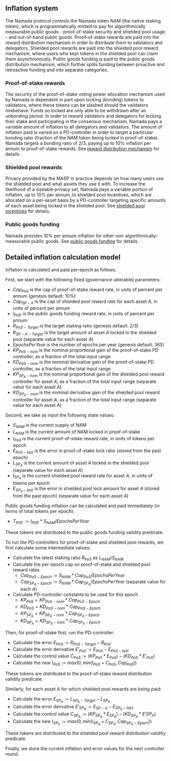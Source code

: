 ## Inflation system

The Namada protocol controls the Namada token NAM (the native staking token), which is programmatically minted to pay for algorithmically measurable public goods - proof-of-stake security and shielded pool usage - and out-of-band public goods. Proof-of-stake rewards are paid into the reward distribution mechanism in order to distribute them to validators and delegators. Shielded pool rewards are paid into the shielded pool reward mechanism, where users who kept tokens in the shielded pool can claim them asynchronously. Public goods funding is paid to the public goods distribution mechanism, which further splits funding between proactive and retroactive funding and into separate categories.

### Proof-of-stake rewards

The security of the proof-of-stake voting power allocation mechanism used by Namada is dependent in part upon locking (bonding) tokens to validators, where these tokens can be slashed should the validators misbehave. Funds so locked are only able to be withdrawn after an unbonding period. In order to reward validators and delegators for locking their stake and participating in the consensus mechanism, Namada pays a variable amount of inflation to all delegators and validators. The amount of inflation paid is varied on a PD-controller in order to target a particular bonding ratio (fraction of the NAM token being locked in proof-of-stake). Namada targets a bonding ratio of 2/3, paying up to 10% inflation per annum to proof-of-stake rewards. See [reward distribution mechanism](./proof-of-stake/reward-distribution.md) for details.

### Shielded pool rewards

Privacy provided by the MASP in practice depends on how many users use the shielded pool and what assets they use it with. To increase the likelihood of a sizeable privacy set, Namada pays a variable portion of inflation, up to 10% per annum, to shielded pool incentives, which are allocated on a per-asset basis by a PD-controller targeting specific amounts of each asset being locked in the shielded pool. See [shielded pool incentives](./shielded-pool-incentives.md) for details.

### Public goods funding

Namada provides 10% per annum inflation for other non-algorithmically-measurable public goods. See [public goods funding](./public-goods-funding.md) for details.

## Detailed inflation calculation model

Inflation is calculated and paid per-epoch as follows.

First, we start with the following fixed (governance-alterable) parameters:

- $Cap_{PoS}$ is the cap of proof-of-stake reward rate, in units of percent per annum (genesis default: 10%)
- $Cap_{SP-A}$ is the cap of shielded pool reward rate for each asset $A$, in units of percent per annum
- $I_{PGF}$ is the public goods funding reward rate, in units of percent per annum
- $R_{PoS-Target}$ is the target staking ratio (genesis default: 2/3)
- $R_{SP-A-Target}$ is the target amount of asset $A$ locked in the shielded pool (separate value for each asset $A$)
- $EpochsPerYear$ is the number of epochs per year (genesis default: 365)
- ${KP}_{PoS-nom}$ is the nominal proportional gain of the proof-of-stake PD controller, as a fraction of the total input range
- ${KD}_{PoS-nom}$ is the nominal derivative gain of the proof-of-stake PD controller, as a fraction of the total input range
- ${KP}_{SP_A-nom}$ is the nominal proportional gain of the shielded pool reward controller for asset $A$, as a fraction of the total input range (separate value for each asset $A$)
- ${KD}_{SP_A-nom}$ is the nominal derivative gain of the shielded pool reward controller for asset $A$, as a fraction of the total input range (separate value for each asset $A$)

Second, we take as input the following state values:

- $S_{NAM}$ is the current supply of NAM
- $L_{NAM}$ is the current amount of NAM locked in proof-of-stake
- $I_{PoS}$ is the current proof-of-stake reward rate, in units of tokens per epoch
- $E_{PoS-last}$ is the error in proof-of-stake lock ratio (stored from the past epoch)
- $L_{SP_A}$ is the current amount of asset $A$ locked in the shielded pool (separate value for each asset $A$)
- $I_{SP_A}$ is the current shielded pool reward rate for asset $A$, in units of tokens per epoch
- $E_{SP_A-last}$ is the error in shielded pool lock amount for asset $A$ (stored from the past epoch) (separate value for each asset $A$)

Public goods funding inflation can be calculated and paid immediately (in terms of total tokens per epoch):

- $T_{PGF} := I_{PGF} * S_{NAM} / EpochsPerYear$

These tokens are distributed to the public goods funding validity predicate.

To run the PD-controllers for proof-of-stake and shielded pool rewards, we first calculate some intermediate values:

- Calculate the latest staking ratio $R_{PoS}$ as $L_{NAM} / S_{NAM}$
- Calculate the per-epoch cap on proof-of-stake and shielded pool reward rates
    - $Cap_{PoS-Epoch} := S_{NAM} * Cap_{PoS} / EpochsPerYear$
    - $Cap_{SP_A-Epoch} := S_{NAM} * Cap_{SP_A} / EpochsPerYear$ (separate value for each $A$)
- Calculate PD-controller constants to be used for this epoch
    - ${KP}_{PoS} = {KP}_{PoS-nom} * Cap_{PoS-Epoch}$
    - ${KD}_{PoS} = {KD}_{PoS-nom} * Cap_{PoS-Epoch}$
    - ${KP}_{SP_A} = {KP}_{SP_A-nom} * Cap_{SP_A-Epoch}$
    - ${KD}_{SP_A} = {KD}_{SP_A-nom} * Cap_{SP_A-Epoch}$

Then, for proof-of-stake first, run the PD-controller:

- Calculate the error $E_{PoS} := R_{PoS-Target} - R_{PoS}$
- Calculate the error derivative $E'_{PoS} := E_{PoS} - E_{PoS-last}$
- Calculate the control value $C_{PoS} := (KP_{PoS} * E_{PoS}) - (KD_{PoS} * E'_{PoS})$
- Calculate the new $I_{PoS} := max(0, min(I_{PoS} + C_{PoS}, Cap_{PoS}))$

These tokens are distributed to the proof-of-stake reward distribution validity predicate.

Similarly, for each asset $A$ for which shielded pool rewards are being paid:

- Calculate the error $E_{SP_A} := L_{SP_A-Target} - L_{SP_A}$
- Calculate the error derivative $E'_{SP_A} := E_{SP-A} - E_{SP_A-last}$
- Calculate the control value $C_{SP_A} := (KP_{SP_A} * E_{SP_A}) - (KD_{SP_A} * E'{SP_A})$
- Calculate the new $I_{SP_A} := max(0, min(I_{SP_A} + C_{SP_A}, Cap_{SP_A-Epoch}))$

These tokens are distributed to the shielded pool reward distribution validity predicate.

Finally, we store the current inflation and error values for the next controller round.